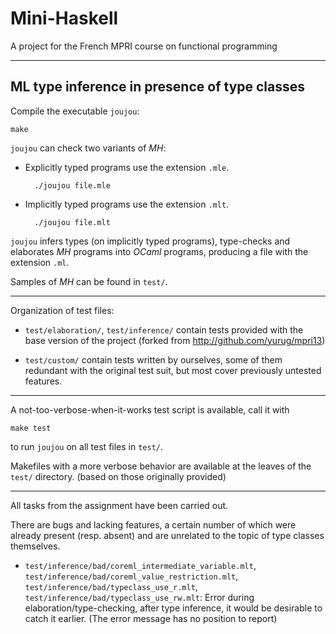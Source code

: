 Mini-Haskell
============

A project for the French MPRI course on functional programming

---

ML type inference in presence of type classes
-----------------------------------------------

Compile the executable `joujou`:

    make

`joujou` can check two variants of *MH*:

- Explicitly typed programs use the extension `.mle`.

        ./joujou file.mle

- Implicitly typed programs use the extension `.mlt`.

        ./joujou file.mlt

`joujou` infers types (on implicitly typed programs),
type-checks and elaborates *MH* programs into *OCaml* programs,
producing a file with the extension `.ml`.

Samples of *MH* can be found in `test/`.

---

Organization of test files:

- `test/elaboration/`, `test/inference/` contain tests provided with the base
    version of the project (forked from http://github.com/yurug/mpri13)

- `test/custom/` contain tests written by ourselves, some of them redundant
    with the original test suit, but most cover previously untested features.

---

A not-too-verbose-when-it-works test script is available, call it with

    make test

to run `joujou` on all test files in `test/`.

Makefiles with a more verbose behavior are available at the leaves of the
`test/` directory. (based on those originally provided)

---

All tasks from the assignment have been carried out.

There are bugs and lacking features, a certain number of which
were already present (resp. absent) and are unrelated to the
topic of type classes themselves.

-   `test/inference/bad/coreml_intermediate_variable.mlt`,
    `test/inference/bad/coreml_value_restriction.mlt`,
    `test/inference/bad/typeclass_use_r.mlt`,
    `test/inference/bad/typeclass_use_rw.mlt`:
    Error during elaboration/type-checking, after type inference,
    it would be desirable to catch it earlier. (The error message
    has no position to report)
